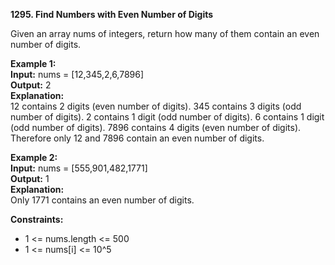 **1295. Find Numbers with Even Number of Digits**

Given an array nums of integers, return how many of them contain an even number of digits.

**Example 1:**  
**Input:** nums = [12,345,2,6,7896]  
**Output:** 2  
**Explanation:**  
12 contains 2 digits (even number of digits).
345 contains 3 digits (odd number of digits).
2 contains 1 digit (odd number of digits).
6 contains 1 digit (odd number of digits).
7896 contains 4 digits (even number of digits).
Therefore only 12 and 7896 contain an even number of digits.

**Example 2:**  
**Input:** nums = [555,901,482,1771]  
**Output:** 1  
**Explanation:**  
Only 1771 contains an even number of digits.  

**Constraints:**
- 1 <= nums.length <= 500
- 1 <= nums[i] <= 10^5